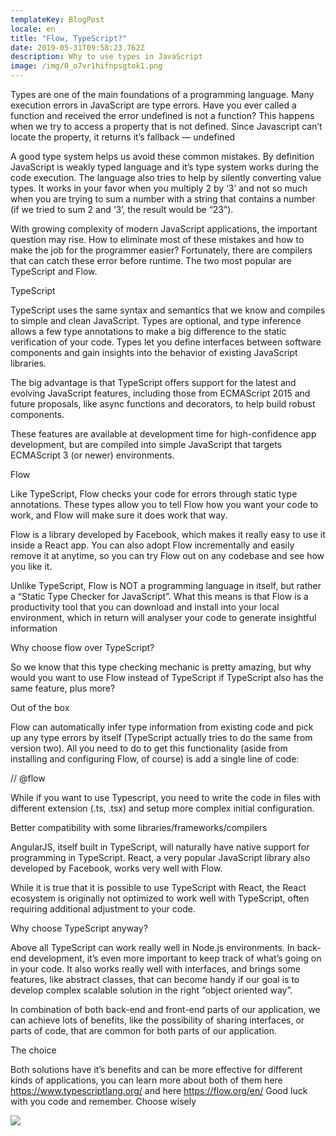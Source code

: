 ```yaml
---
templateKey: BlogPost
locale: en
title: "Flow, TypeScript?"
date: 2019-05-31T09:58:23.762Z
description: Why to use types in JavaScript
image: /img/0_o7vr1hifnpsgtok1.png
---
```


Types are one of the main foundations of a programming language. Many execution errors in JavaScript are type errors. Have you ever called a function and received the error undefined is not a function? This happens when we try to access a property that is not defined. Since Javascript can’t locate the property, it returns it’s fallback — undefined

A good type system helps us avoid these common mistakes. By definition JavaScript is weakly typed language and it’s type system works during the code execution. The language also tries to help by silently converting value types. It works in your favor when you multiply 2 by ‘3’ and not so much when you are trying to sum a number with a string that contains a number (if we tried to sum 2 and ‘3’, the result would be “23”).

With growing complexity of modern JavaScript applications, the important question may rise. How to eliminate most of these mistakes and how to make the job for the programmer easier? Fortunately, there are compilers that can catch these error before runtime. The two most popular are TypeScript and Flow.

TypeScript

TypeScript uses the same syntax and semantics that we know and compiles to simple and clean JavaScript. Types are optional, and type inference allows a few type annotations to make a big difference to the static verification of your code. Types let you define interfaces between software components and gain insights into the behavior of existing JavaScript libraries.

The big advantage is that TypeScript offers support for the latest and evolving JavaScript features, including those from ECMAScript 2015 and future proposals, like async functions and decorators, to help build robust components.

These features are available at development time for high-confidence app development, but are compiled into simple JavaScript that targets ECMAScript 3 (or newer) environments.

Flow

Like TypeScript, Flow checks your code for errors through static type annotations. These types allow you to tell Flow how you want your code to work, and Flow will make sure it does work that way.

Flow is a library developed by Facebook, which makes it really easy to use it inside a React app. You can also adopt Flow incrementally and easily remove it at anytime, so you can try Flow out on any codebase and see how you like it.

Unlike TypeScript, Flow is NOT a programming language in itself, but rather a “Static Type Checker for JavaScript”. What this means is that Flow is a productivity tool that you can download and install into your local environment, which in return will analyser your code to generate insightful information

Why choose flow over TypeScript?

So we know that this type checking mechanic is pretty amazing, but why would you want to use Flow instead of TypeScript if TypeScript also has the same feature, plus more?

Out of the box

Flow can automatically infer type information from existing code and pick up any type errors by itself (TypeScript actually tries to do the same from version two). All you need to do to get this functionality (aside from installing and configuring Flow, of course) is add a single line of code:

// @flow

While if you want to use Typescript, you need to write the code in files with different extension (.ts, .tsx) and setup more complex initial configuration.

Better compatibility with some libraries/frameworks/compilers

AngularJS, itself built in TypeScript, will naturally have native support for programming in TypeScript. React, a very popular JavaScript library also developed by Facebook, works very well with Flow.

While it is true that it is possible to use TypeScript with React, the React ecosystem is originally not optimized to work well with TypeScript, often requiring additional adjustment to your code.

Why choose TypeScript anyway?

Above all TypeScript can work really well in Node.js environments. In back-end development, it’s even more important to keep track of what’s going on in your code. It also works really well with interfaces, and brings some features, like abstract classes, that can become handy if our goal is to develop complex scalable solution in the right “object oriented way”.

In combination of both back-end and front-end parts of our application, we can achieve lots of benefits, like the possibility of sharing interfaces, or parts of code, that are common for both parts of our application.

The choice

Both solutions have it’s benefits and can be more effective for different kinds of applications, you can learn more about both of them here https://www.typescriptlang.org/ and here https://flow.org/en/ Good luck with you code and remember. Choose wisely

![](/img/0_q1uwhpsuc9pclfwr.png)
